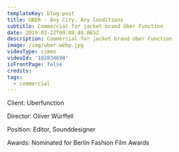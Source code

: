 ```yaml
---
templateKey: blog-post
title: UBER - Any City. Any Conditions
subtitle: Commercial for jacket brand Uber Function
date: 2019-03-22T09:08:48.865Z
description: Commercial for jacket brand Uber Function
image: /img/uber.webp.jpg
videoType: vimeo
videoId: '182834698'
isFrontPage: false
credits:
tags:
  - commercial
---
```

Client: Uberfunction

Director: Oliver Würffell

Position: Editor, Sounddesigner

Awards: Nominated for Berlin Fashion Film Awards
